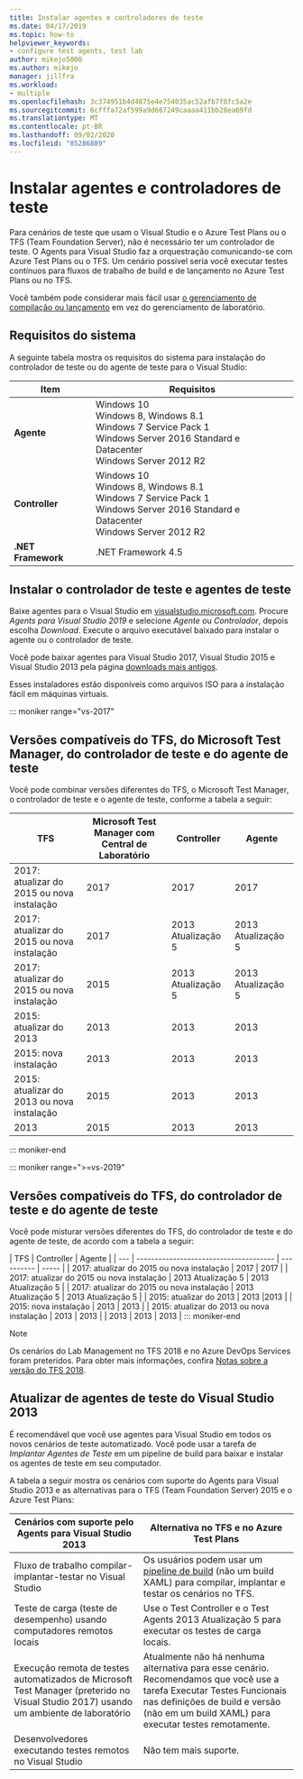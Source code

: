 ```yaml
---
title: Instalar agentes e controladores de teste
ms.date: 04/17/2019
ms.topic: how-to
helpviewer_keywords:
- configure test agents, test lab
author: mikejo5000
ms.author: mikejo
manager: jillfra
ms.workload:
- multiple
ms.openlocfilehash: 3c374951b4d4875e4e754035ac52afb7f8fc5a2e
ms.sourcegitcommit: 6cfffa72af599a9d667249caaaa411bb28ea69fd
ms.translationtype: MT
ms.contentlocale: pt-BR
ms.lasthandoff: 09/02/2020
ms.locfileid: "85286889"
---
```

# <a name="install-test-agents-and-test-controllers"></a>Instalar agentes e controladores de teste

Para cenários de teste que usam o Visual Studio e o Azure Test Plans ou o TFS (Team Foundation Server), não é necessário ter um controlador de teste. O Agents para Visual Studio faz a orquestração comunicando-se com Azure Test Plans ou o TFS. Um cenário possível seria você executar testes contínuos para fluxos de trabalho de build e de lançamento no Azure Test Plans ou no TFS.

Você também pode considerar mais fácil usar [o gerenciamento de compilação ou lançamento](use-build-or-rm-instead-of-lab-management.md) em vez do gerenciamento de laboratório.

## <a name="system-requirements"></a>Requisitos do sistema

A seguinte tabela mostra os requisitos do sistema para instalação do controlador de teste ou do agente de teste para o Visual Studio:

| Item | Requisitos |
| ---- | ------------ |
| **Agente** | Windows 10<br />Windows 8, Windows 8.1<br />Windows 7 Service Pack 1<br />Windows Server 2016 Standard e Datacenter<br />Windows Server 2012 R2 |
| **Controller** | Windows 10<br />Windows 8, Windows 8.1<br />Windows 7 Service Pack 1<br />Windows Server 2016 Standard e Datacenter<br />Windows Server 2012 R2 |
| **.NET Framework** | .NET Framework 4.5 |

## <a name="install-the-test-controller-and-test-agents"></a>Instalar o controlador de teste e agentes de teste

Baixe agentes para o Visual Studio em [visualstudio.microsoft.com](https://visualstudio.microsoft.com/downloads/?q=agents). Procure *Agents para Visual Studio 2019* e selecione *Agente* ou *Controlador*, depois escolha *Download*. Execute o arquivo executável baixado para instalar o agente ou o controlador de teste.

Você pode baixar agentes para Visual Studio 2017, Visual Studio 2015 e Visual Studio 2013 pela página [downloads mais antigos](https://visualstudio.microsoft.com/vs/older-downloads/).

Esses instaladores estão disponíveis como arquivos ISO para a instalação fácil em máquinas virtuais.

::: moniker range="vs-2017"
## <a name="compatible-versions-of-tfs-microsoft-test-manager-the-test-controller-and-test-agent"></a>Versões compatíveis do TFS, do Microsoft Test Manager, do controlador de teste e do agente de teste

Você pode combinar versões diferentes do TFS, o Microsoft Test Manager, o controlador de teste e o agente de teste, conforme a tabela a seguir:

| TFS | Microsoft Test Manager com Central de Laboratório | Controller | Agente |
| --- | -------------------------------------- | ---------- | ----- |
| 2017: atualizar do 2015 ou nova instalação | 2017 | 2017 | 2017 |
| 2017: atualizar do 2015 ou nova instalação | 2017 | 2013 Atualização 5 | 2013 Atualização 5 |
| 2017: atualizar do 2015 ou nova instalação | 2015 | 2013 Atualização 5 | 2013 Atualização 5 |
| 2015: atualizar do 2013 | 2013 | 2013 |2013 |
| 2015: nova instalação | 2013 | 2013 | 2013 |
| 2015: atualizar do 2013 ou nova instalação | 2015 | 2013 | 2013 |
| 2013 | 2015 | 2013 | 2013 |
::: moniker-end

::: moniker range=">=vs-2019"
## <a name="compatible-versions-of-tfs-the-test-controller-and-test-agent"></a>Versões compatíveis do TFS, do controlador de teste e do agente de teste

Você pode misturar versões diferentes do TFS, do controlador de teste e do agente de teste, de acordo com a tabela a seguir:

| TFS | Controller | Agente |
| --- | -------------------------------------- | ---------- | ----- |
| 2017: atualizar do 2015 ou nova instalação | 2017 | 2017 |
| 2017: atualizar do 2015 ou nova instalação | 2013 Atualização 5 | 2013 Atualização 5 |
| 2017: atualizar do 2015 ou nova instalação | 2013 Atualização 5 | 2013 Atualização 5 |
| 2015: atualizar do 2013 | 2013 |2013 |
| 2015: nova instalação | 2013 | 2013 |
| 2015: atualizar do 2013 ou nova instalação | 2013 | 2013 |
| 2013 | 2013 | 2013 |
::: moniker-end

> [!NOTE]
> Os cenários do Lab Management no TFS 2018 e no Azure DevOps Services foram preteridos. Para obter mais informações, confira [Notas sobre a versão do TFS 2018](/visualstudio/releasenotes/tfs2018-relnotes#--removing-support-for-lab-center-and-automated-testing-flows-in-microsoft-test-manager).

## <a name="upgrade-from-visual-studio-2013-test-agents"></a>Atualizar de agentes de teste do Visual Studio 2013

É recomendável que você use agentes para Visual Studio em todos os novos cenários de teste automatizado. Você pode usar a tarefa de *Implantar Agentes de Teste* em um pipeline de build para baixar e instalar os agentes de teste em seu computador.

A tabela a seguir mostra os cenários com suporte do Agents para Visual Studio 2013 e as alternativas para o TFS (Team Foundation Server) 2015 e o Azure Test Plans:

| Cenários com suporte pelo Agents para Visual Studio 2013 | Alternativa no TFS e no Azure Test Plans |
| - | - |
| Fluxo de trabalho compilar-implantar-testar no Visual Studio | Os usuários podem usar um [pipeline de build](/azure/devops/pipelines/index?view=vsts) (não um build XAML) para compilar, implantar e testar os cenários no TFS. |
| Teste de carga (teste de desempenho) usando computadores remotos locais | Use o Test Controller e o Test Agents 2013 Atualização 5 para executar os testes de carga locais. |
| Execução remota de testes automatizados de Microsoft Test Manager (preterido no Visual Studio 2017) usando um ambiente de laboratório | Atualmente não há nenhuma alternativa para esse cenário. Recomendamos que você use a tarefa Executar Testes Funcionais nas definições de build e versão (não em um build XAML) para executar testes remotamente. |
| Desenvolvedores executando testes remotos no Visual Studio | Não tem mais suporte. |
